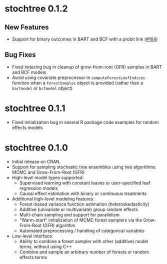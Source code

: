 # stochtree 0.1.2

## New Features

* Support for binary outcomes in BART and BCF with a probit link ([#164](https://github.com/StochasticTree/stochtree/pull/164))

## Bug Fixes

* Fixed indexing bug in cleanup of grow-from-root (GFR) samples in BART and BCF models
* Avoid using covariate preprocessor in `computeForestLeafIndices` function when a `ForestSamples` object is provided (rather than a `bartmodel` or `bcfmodel` object)

# stochtree 0.1.1

* Fixed initialization bug in several R package code examples for random effects models

# stochtree 0.1.0

* Initial release on CRAN.
* Support for sampling stochastic tree ensembles using two algorithms: MCMC and Grow-From-Root (GFR)
* High-level model types supported:
    * Supervised learning with constant leaves or user-specified leaf regression models
    * Causal effect estimation with binary or continuous treatments
* Additional high-level modeling features:
    * Forest-based variance function estimation (heteroskedasticity)
    * Additive (univariate or multivariate) group random effects
    * Multi-chain sampling and support for parallelism
    * "Warm-start" initialization of MCMC forest samplers via the Grow-From-Root (GFR) algorithm
    * Automated preprocessing / handling of categorical variables
* Low-level interface:
    * Ability to combine a forest sampler with other (additive) model terms, without using C++
    * Combine and sample an arbitrary number of forests or random effects terms
